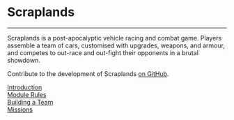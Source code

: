 # Scraplands

---

Scraplands is a post-apocalyptic vehicle racing and combat game. Players assemble a team of cars, customised with upgrades, weapons, and armour, and competes to out-race and out-fight their opponents in a brutal showdown.

Contribute to the development of Scraplands [on GitHub](https://github.com/open-source-tabletop/scraplands).

[Introduction](introduction.md)  
[Module Rules](module-rules.md)  
[Building a Team](building-a-team.md)  
[Missions](missions.md)